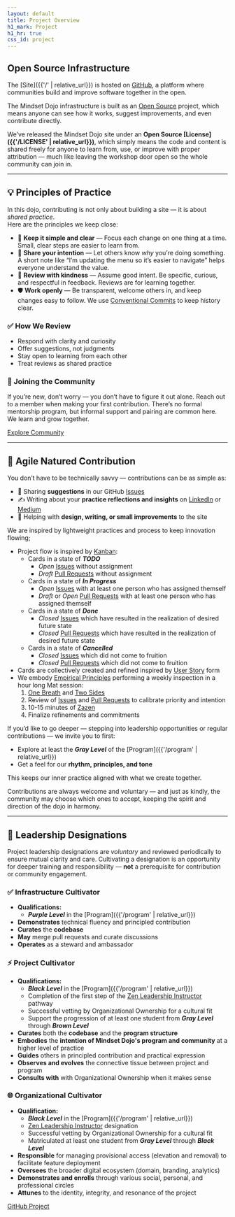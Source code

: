 ```yaml
---
layout: default
title: Project Overview
h1_mark: Project
h1_hr: true
css_id: project
---
```


## Open Source Infrastructure

The [Site]({{'/' | relative_url}}) is hosted on [GitHub](https://github.com/), a platform where communities build and improve software together in the open.

The Mindset Dojo infrastructure is built as an [Open Source](https://opensource.com/resources/what-open-source) project, which means anyone can see how it works, suggest improvements, and even contribute directly.

We’ve released the Mindset Dojo site under an **Open Source [License]({{'/LICENSE' | relative_url}})**, which simply means the code and content is shared freely for anyone to learn from, use, or improve with proper attribution — much like leaving the workshop door open so the whole community can join in.

---

## 💡 Principles of Practice

In this dojo, contributing is not only about building a site — it is about *shared practice*.  
Here are the principles we keep close:

* 🎯 **Keep it simple and clear** — Focus each change on one thing at a time. Small, clear steps are easier to learn from.  
* 🧭 **Share your intention** — Let others know *why* you’re doing something. A short note like “I’m updating the menu so it’s easier to navigate” helps everyone understand the value.  
* 🤝 **Review with kindness** — Assume good intent. Be specific, curious, and respectful in feedback. Reviews are for learning together.  
* 🛡️ **Work openly** — Be transparent, welcome others in, and keep changes easy to follow. We use [Conventional Commits](https://www.conventionalcommits.org/) to keep history clear.  

### ✅ How We Review

* Respond with clarity and curiosity  
* Offer suggestions, not judgments  
* Stay open to learning from each other  
* Treat reviews as shared practice  

### 🤝 Joining the Community

If you’re new, don’t worry — you don’t have to figure it out alone. Reach out to a member when making your first contribution. There’s no formal mentorship program, but informal support and pairing are common here. We learn and grow together.

<div class="md-cta-group">
    <a href="{{ '/' | relative_url }}">Explore Community</a>
</div>

---

## 🥋 Agile Natured Contribution
  
You don’t have to be technically savvy — contributions can be as simple as:

* 💬 Sharing **suggestions** in our GitHub [Issues]({{site.repo_url}}/issues)  
* ✍️ Writing about your **practice reflections and insights** on [LinkedIn](https://www.linkedin.com/) or [Medium](https://medium.com/)  
* 🧩 Helping with **design, writing, or small improvements** to the site

We are inspired by lightweight practices and process to keep innovation flowing;

* Project flow is inspired by [Kanban](https://en.wikipedia.org/wiki/Kanban_(development)):
  * Cards in a state of ***TODO***
    * *Open* [Issues]({{site.repo_url}}/issues) without assignment
    * *Draft* [Pull Requests]({{site.repo_url}}/pulls) without assignment
  * Cards in a state of ***In Progress***
    * *Open* [Issues]({{site.repo_url}}/issues) with at least one person who has assigned themself
    * *Draft* or *Open* [Pull Requests]({{site.repo_url}}/pulls) with at least one person who has assigned themself
  * Cards in a state of ***Done***
    * *Closed* [Issues]({{site.repo_url}}/issues) which have resulted in the realization of desired future state
    * *Closed* [Pull Requests]({{site.repo_url}}/pulls) which have resulted in the realization of desired future state
  * Cards in a state of ***Cancelled***
    * *Closed* [Issues]({{site.repo_url}}/issues) which did not come to fruition
    * *Closed* [Pull Requests]({{site.repo_url}}/pulls) which did not come to fruition
* Cards are collectively created and refined inspired by [User Story](https://en.wikipedia.org/wiki/User_story) form
* We embody [Empirical Principles](https://www.scrum.org/resources/blog/three-pillars-empiricism-scrum) performing a weekly inspection in a hour long Mat session:
  1. [One Breath](https://vimeo.com/944618879/47e96945a4) and [Two Sides](https://vimeo.com/944663134/d4f1c4f333)
  2. Review of [Issues]({{site.repo_url}}/issues) and [Pull Requests]({{site.repo_url}}/pulls) to calibrate priority and intention
  3. 10-15 minutes of [Zazen](https://www.youtube.com/watch?v=Qf1vmcP7otk)
  4. Finalize refinements and commitments

If you’d like to go deeper — stepping into leadership opportunities or regular contributions — we invite you to first:

* Explore at least the ***Gray Level*** of the [Program]({{'/program' | relative_url}})  
* Get a feel for our **rhythm, principles, and tone**  

This keeps our inner practice aligned with what we create together.

Contributions are always welcome and voluntary — and just as kindly, the community may choose which ones to accept, keeping the spirit and direction of the dojo in harmony.  

---

## 🧭 Leadership Designations

Project leadership designations are *voluntary* and reviewed periodically to ensure mutual clarity and care. Cultivating a designation is an opportunity for deeper training and responsibility — **not** a prerequisite for contribution or community engagement.

### ✅ Infrastructure Cultivator

* **Qualifications:**
  * ***Purple Level*** in the [Program]({{'/program' | relative_url}})
* **Demonstrates** technical fluency and principled contribution
* **Curates** the **codebase**
* **May** merge pull requests and curate discussions
* **Operates** as a steward and ambassador

### ⚡ Project Cultivator

* **Qualifications:**
  * ***Black Level*** in the [Program]({{'/program' | relative_url}})
  * Completion of the first step of the [Zen Leadership Instructor](https://zenleader.global/programs/coachinstructor/zlinstructor) pathway
  * Successful vetting by Organizational Ownership for a cultural fit
  * Support the progression of at least one student from ***Gray Level*** through ***Brown Level***
* **Curates** both the **codebase** and the **program structure**
* **Embodies** the **intention of Mindset Dojo's program and community** at a higher level of practice
* **Guides** others in principled contribution and practical expression
* **Observes and evolves** the connective tissue between project and program
* **Consults with** with Organizational Ownership when it makes sense

### 🌐 Organizational Cultivator

* **Qualification:**
  * ***Black Level*** in the [Program]({{'/program' | relative_url}})
  * [Zen Leadership Instructor](https://zenleader.global/programs/coachinstructor/zlinstructor) designation
  * Successful vetting by Organizational Ownership for a cultural fit
  * Matriculated at least one student from ***Gray Level*** through ***Black Level***
* **Responsible** for managing provisional access (elevation and removal) to facilitate feature deployment
* **Oversees** the broader digital ecosystem (domain, branding, analytics)
* **Demonstrates and enrolls** through various social, personal, and professional circles
* **Attunes** to the identity, integrity, and resonance of the project

<div class="md-cta-group">
    <a href="{{site.repo_url}}">GitHub Project</a>
</div>
